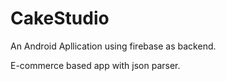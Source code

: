 # CakeStudio

An Android Apllication using firebase as backend.

E-commerce based app with json parser.

